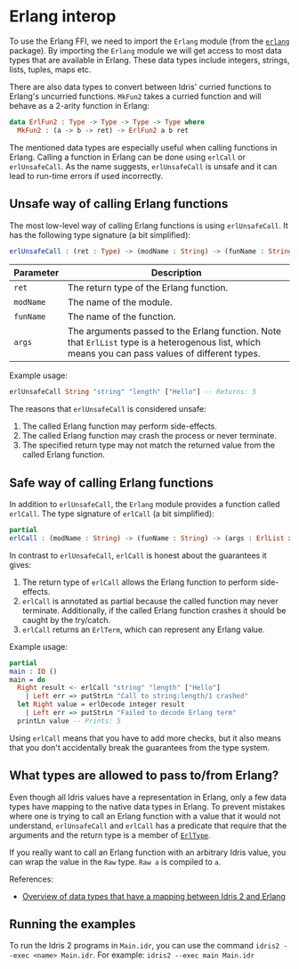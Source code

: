 # Erlang interop

To use the Erlang FFI, we need to import the `Erlang` module (from the
[`erlang`](../../idris2/libs/erlang) package). By importing the `Erlang` module we will get
access to most data types that are available in Erlang. These data types include
integers, strings, lists, tuples, maps etc.

There are also data types to convert between Idris' curried functions to Erlang's
uncurried functions. `MkFun2` takes a curried function and will behave as a
2-arity function in Erlang:
```idris
data ErlFun2 : Type -> Type -> Type -> Type where
  MkFun2 : (a -> b -> ret) -> ErlFun2 a b ret
```

The mentioned data types are especially useful when calling functions in Erlang.
Calling a function in Erlang can be done using `erlCall` or `erlUnsafeCall`.
As the name suggests, `erlUnsafeCall` is unsafe and it can lead to run-time
errors if used incorrectly.


## Unsafe way of calling Erlang functions

The most low-level way of calling Erlang functions is using `erlUnsafeCall`. It
has the following type signature (a bit simplified):

```idris
erlUnsafeCall : (ret : Type) -> (modName : String) -> (funName : String) -> (args : ErlList xs) -> ret
```

| Parameter | Description |
| --------- | ----------- |
| `ret`     | The return type of the Erlang function.
| `modName` | The name of the module.
| `funName` | The name of the function.
| `args`    | The arguments passed to the Erlang function. Note that `ErlList` type is a heterogenous list, which means you can pass values of different types.

Example usage:
```idris
erlUnsafeCall String "string" "length" ["Hello"] -- Returns: 5
```

The reasons that `erlUnsafeCall` is considered unsafe:
1. The called Erlang function may perform side-effects.
2. The called Erlang function may crash the process or never terminate.
3. The specified return type may not match the returned value from the called
  Erlang function.


## Safe way of calling Erlang functions

In addition to `erlUnsafeCall`, the `Erlang` module provides a function called
`erlCall`. The type signature of `erlCall` (a bit simplified):

```idris
partial
erlCall : (modName : String) -> (funName : String) -> (args : ErlList xs) -> IO (Either ErlException ErlTerm)
```

In contrast to `erlUnsafeCall`, `erlCall` is honest about the guarantees
it gives:
1. The return type of `erlCall` allows the Erlang function to perform
   side-effects.
2. `erlCall` is annotated as partial because the called function may never
   terminate. Additionally, if the called Erlang function crashes it should
   be caught by the try/catch.
3. `erlCall` returns an `ErlTerm`, which can represent any Erlang value.

Example usage:
```idris
partial
main : IO ()
main = do
  Right result <- erlCall "string" "length" ["Hello"]
    | Left err => putStrLn "Call to string:length/1 crashed"
  let Right value = erlDecode integer result
    | Left err => putStrLn "Failed to decode Erlang term"
  printLn value -- Prints: 5
```

Using `erlCall` means that you have to add more checks, but it also means
that you don't accidentally break the guarantees from the type system.


## What types are allowed to pass to/from Erlang?

Even though all Idris values have a representation in Erlang, only a few data
types have mapping to the native data types in Erlang. To prevent mistakes
where one is trying to call an Erlang function with a value that it would not
understand, `erlUnsafeCall` and `erlCall` has a predicate that require that the
arguments and the return type is a member of [`ErlType`](../idris2/libs/erlang/Erlang/Types.idr).

If you really want to call an Erlang function with an arbitrary Idris value,
you can wrap the value in the `Raw` type. `Raw a` is compiled to `a`.

References:
- [Overview of data types that have a mapping between Idris 2 and Erlang](../../docs/datatypes.md)


## Running the examples

To run the Idris 2 programs in `Main.idr`, you can use the command
`idris2 --exec <name> Main.idr`. For example: `idris2 --exec main Main.idr`
